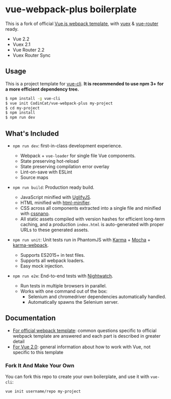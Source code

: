 # vue-webpack-plus boilerplate

This is a fork of official [Vue.js webpack template](https://github.com/vuejs-templates/webpack/), with [vuex](https://github.com/vuejs/vuex) & [vue-router](https://github.com/vuejs/vue-router) ready.

- Vue 2.2
- Vuex 2.1
- Vue Router 2.2
- Vuex Router Sync

## Usage

This is a project template for [vue-cli](https://github.com/vuejs/vue-cli). **It is recommended to use npm 3+ for a more efficient dependency tree.**

``` bash
$ npm install -g vue-cli
$ vue init CodinCat/vue-webpack-plus my-project
$ cd my-project
$ npm install
$ npm run dev
```

## What's Included

- `npm run dev`: first-in-class development experience.
  - Webpack + `vue-loader` for single file Vue components.
  - State preserving hot-reload
  - State preserving compilation error overlay
  - Lint-on-save with ESLint
  - Source maps

- `npm run build`: Production ready build.
  - JavaScript minified with [UglifyJS](https://github.com/mishoo/UglifyJS2).
  - HTML minified with [html-minifier](https://github.com/kangax/html-minifier).
  - CSS across all components extracted into a single file and minified with [cssnano](https://github.com/ben-eb/cssnano).
  - All static assets compiled with version hashes for efficient long-term caching, and a production `index.html` is auto-generated with proper URLs to these generated assets.

- `npm run unit`: Unit tests run in PhantomJS with [Karma](http://karma-runner.github.io/0.13/index.html) + [Mocha](http://mochajs.org/) + [karma-webpack](https://github.com/webpack/karma-webpack).
  - Supports ES2015+ in test files.
  - Supports all webpack loaders.
  - Easy mock injection.

- `npm run e2e`: End-to-end tests with [Nightwatch](http://nightwatchjs.org/).
  - Run tests in multiple browsers in parallel.
  - Works with one command out of the box:
    - Selenium and chromedriver dependencies automatically handled.
    - Automatically spawns the Selenium server.

## Documentation

- [For official webpack template](http://vuejs-templates.github.io/webpack): common questions specific to official webpack template are answered and each part is described in greater detail
- [For Vue 2.0](http://rc.vuejs.org/guide/): general information about how to work with Vue, not specific to this template

### Fork It And Make Your Own

You can fork this repo to create your own boilerplate, and use it with `vue-cli`:

``` bash
vue init username/repo my-project
```
